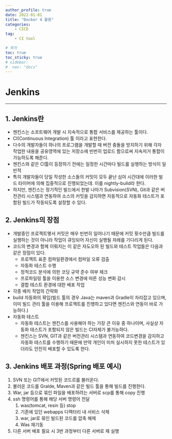 ```yaml
---
author_profile: true
date: 2022-01-01
title: "Docker 4 활용"
categories: 
    - CICD
tag: 
    - CI tool

# 목차
toc: true  
toc_sticky: true 
# sidebar:
#  nav: "docs"
---
```


# Jenkins

---

## 1. Jenkins란

- 젠킨스는 소프트웨어 개발 시 지속적으로 통합 서비스를 제공하는 툴이다.
- CI(Continuous Integration) 툴 이라고 표현한다.
- 다수의 개발자들이 하나의 프로그램을 개발할 때 버전 충돌을 방지하기 위해 각자 작업한 내용을 공유영역에 있는 저장소에 빈번히 업로드 함으로써 지속저거 통합이 가능하도록 해준다.
- 젠킨스와 같은 CI툴이 등장하기 전에는 일정한 시간마다 빌드를 실행하는 방식이 일반적
- 특히 개발자들이 당일 작성한 소스들의 커밋이 모두 끝난 심야 시간대에 이러한 빌드 타이머에 의해 집중적으로 진행되었는데. 이를 nightly-build라 한다.
- 하지만, 젠킨스는 정기적인 빌드에서 한발 나아가 Subvision(SVN), Git과 같은 버전관리 시스템과 연동하여 소스의 커밋을 감지하면 자동적으로 자동화 테스트가 포함된 빌드가 작동되도록 설정할 수 있다.

## 2. Jenkins의 장점

- 개발중인 프로젝트엫서 커밋은 매우 빈번히 일어나기 때문에 커밋 횟수만큼 빌드를 실행하는 것이 아니라 작업이 큐잉되어 자신이 실행될 차례를 기다리게 된다.
- 코드의 변경과 함께 이뤄지는 이 같은 자도오하 된 빌드와 테스트 작업들은 다음과 같은 장점이 있다.
  - 프로젝트 표준 컴파일환경에서 컴파일 오류 검출
  - 자동화 테스트 수행
  - 정적코드 분석에 의한 코딩 규약 준수 여부 체크
  - 프로파일링 툴을 이용한 소스 변경에 따른 성능 변화 감시
  - 결합 테스트 환경에 대한 배포 작업
- 각종 배치 작업의 간략화
- build 자동화의 확입(빌드 툴의 경우 Java는 maven과 Gradle이 자리잡고 있으며, 이미 빌드 관리 툴을 이용해 프로젝트를 진행하고 있다면 젠킨스와 연동이 바로 가능하다.)
- 자동화 테스트 
  - 자동화 테스트는 젠킨스를 사용해야 하는 가장 큰 이유 중 하나이며, 사실상 자동화 테스트가 포함되지 않은 빌드는 CI자체가 불가능하다. 
  - 젠킨스는 SVN, GIT과 같은 버전관리 시스템과 연동하여 코드변경을 감지하고 자동화 테스트를 수행하기 때문에 만약 개인이 미처 실시하지 못한 테스트가 있더라도 안전히 배포할 수 있도록 한다.


## 3. Jenkins 배포 과정(Spring 배포 예시)

1. SVN 또는 GIT에서 커밋된 코드르를 불러온다.
2. 불러온 코드를 Gralde, Maven과 같은 빌드 툴을 통해 빌드를 진행한다.
3. War, jar 등으로 묶인 파일을 배포하려는 서버로 scp를 통해 copy 진행
4. ssh 명령어를 통해 해당 서버 명령어 전달
   1. was(tomcat, resin 등) stop
   2. 기존에 있던 webapps 디렉터리 내 서비스 삭제
   3. war, jar로 묶인 빌드된 코드를 압축 해제 
   4. Was 재기동
5. 다른 서버 배포 필요 시 3번 과정부터 다른 서버로 재 실행